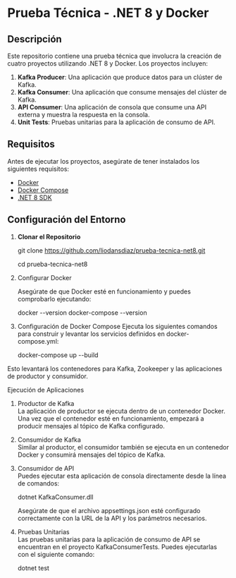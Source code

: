 # Prueba Técnica - .NET 8 y Docker

## Descripción

Este repositorio contiene una prueba técnica que involucra la creación de cuatro proyectos utilizando .NET 8 y Docker. Los proyectos incluyen:

1. **Kafka Producer**: Una aplicación que produce datos para un clúster de Kafka.
2. **Kafka Consumer**: Una aplicación que consume mensajes del clúster de Kafka.
3. **API Consumer**: Una aplicación de consola que consume una API externa y muestra la respuesta en la consola.
4. **Unit Tests**: Pruebas unitarias para la aplicación de consumo de API.

## Requisitos

Antes de ejecutar los proyectos, asegúrate de tener instalados los siguientes requisitos:

- [Docker](https://www.docker.com/get-started)
- [Docker Compose](https://docs.docker.com/compose/install/)
- [.NET 8 SDK](https://dotnet.microsoft.com/download/dotnet/8.0)

## Configuración del Entorno

1. **Clonar el Repositorio**

   git clone https://github.com/liodansdiaz/prueba-tecnica-net8.git
   
   cd prueba-tecnica-net8
   
3. Configurar Docker

   Asegúrate de que Docker esté en funcionamiento y puedes comprobarlo ejecutando:

   docker --version
   docker-compose --version
   

4. Configuración de Docker Compose
    Ejecuta los siguientes comandos para construir y levantar los servicios definidos en docker-compose.yml:

   docker-compose up --build

  Esto levantará los contenedores para Kafka, Zookeeper y las aplicaciones de productor y consumidor.

 Ejecución de Aplicaciones
   
   1. Productor de Kafka   
      La aplicación de productor se ejecuta dentro de un contenedor Docker. Una vez que el contenedor esté en funcionamiento, empezará a producir mensajes al tópico de Kafka configurado.
   
   2. Consumidor de Kafka   
      Similar al productor, el consumidor también se ejecuta en un contenedor Docker y consumirá mensajes del tópico de Kafka.
   
   3. Consumidor de API   
      Puedes ejecutar esta aplicación de consola directamente desde la línea de comandos:
      
        dotnet KafkaConsumer.dll
      
      Asegúrate de que el archivo appsettings.json esté configurado correctamente con la URL de la API y los parámetros necesarios.
   
   5. Pruebas Unitarias   
       Las pruebas unitarias para la aplicación de consumo de API se encuentran en el proyecto KafkaConsumerTests. Puedes ejecutarlas con el siguiente comando:
      
        dotnet test
      

